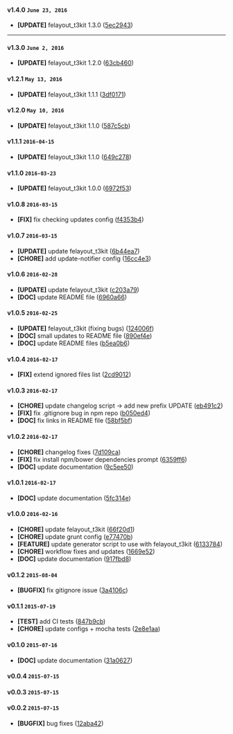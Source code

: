 
#### v1.4.0 `June 23, 2016`
- **[UPDATE]** felayout_t3kit 1.3.0 ([5ec2943](https://github.com/pixelant/pixelant-fe-starter-kit/commit/5ec2943))

***
#### v1.3.0 `June 2, 2016`
- **[UPDATE]** felayout_t3kit 1.2.0 ([63cb460](https://github.com/pixelant/pixelant-fe-starter-kit/commit/63cb460))

#### v1.2.1 `May 13, 2016`
- **[UPDATE]** felayout_t3kit 1.1.1 ([3df0171](https://github.com/pixelant/pixelant-fe-starter-kit/commit/3df0171))

#### v1.2.0 `May 10, 2016`
- **[UPDATE]** felayout_t3kit 1.1.0 ([587c5cb](https://github.com/pixelant/pixelant-fe-starter-kit/commit/587c5cb))

#### v1.1.1 `2016-04-15`
- **[UPDATE]**  felayout_t3kit 1.1.0 ([649c278](https://github.com/pixelant/pixelant-fe-starter-kit/commit/649c278))

#### v1.1.0 `2016-03-23`
- **[UPDATE]**  felayout_t3kit 1.0.0 ([6972f53](https://github.com/pixelant/pixelant-fe-starter-kit/commit/6972f53))

#### v1.0.8 `2016-03-15`
- **[FIX]**  fix checking updates config ([f4353b4](https://github.com/pixelant/pixelant-fe-starter-kit/commit/f4353b4))

#### v1.0.7 `2016-03-15`
- **[UPDATE]**  update felayout_t3kit ([6b44ea7](https://github.com/pixelant/pixelant-fe-starter-kit/commit/6b44ea7))
- **[CHORE]**  add update-notifier config ([16cc4e3](https://github.com/pixelant/pixelant-fe-starter-kit/commit/16cc4e3))

#### v1.0.6 `2016-02-28`
- **[UPDATE]**  update felayout_t3kit ([c203a79](https://github.com/pixelant/pixelant-fe-starter-kit/commit/c203a79))
- **[DOC]**  update README file ([6960a66](https://github.com/pixelant/pixelant-fe-starter-kit/commit/6960a66))

#### v1.0.5 `2016-02-25`
- **[UPDATE]**  felayout_t3kit (fixing bugs) ([124006f](https://github.com/pixelant/pixelant-fe-starter-kit/commit/124006f))
- **[DOC]**  small updates to README file ([890ef4e](https://github.com/pixelant/pixelant-fe-starter-kit/commit/890ef4e))
- **[DOC]**  update README files ([b5ea0b6](https://github.com/pixelant/pixelant-fe-starter-kit/commit/b5ea0b6))

#### v1.0.4 `2016-02-17`
- **[FIX]**  extend ignored files list ([2cd9012](https://github.com/pixelant/pixelant-fe-starter-kit/commit/2cd9012))

#### v1.0.3 `2016-02-17`
- **[CHORE]**  update changelog script -> add new prefix UPDATE ([eb491c2](https://github.com/pixelant/pixelant-fe-starter-kit/commit/eb491c2))
- **[FIX]**  fix .gitignore bug in npm repo ([b050ed4](https://github.com/pixelant/pixelant-fe-starter-kit/commit/b050ed4))
- **[DOC]**  fix links in README file ([58bf5bf](https://github.com/pixelant/pixelant-fe-starter-kit/commit/58bf5bf))

#### v1.0.2 `2016-02-17`
- **[CHORE]**  changelog fixes ([7d109ca](https://github.com/pixelant/pixelant-fe-starter-kit/commit/7d109ca))
- **[FIX]**  fix install npm/bower dependencies prompt ([6359ff6](https://github.com/pixelant/pixelant-fe-starter-kit/commit/6359ff6))
- **[DOC]**  update documentation ([9c5ee50](https://github.com/pixelant/pixelant-fe-starter-kit/commit/9c5ee50))

#### v1.0.1 `2016-02-17`
- **[DOC]** update documentation ([5fc314e](https://github.com/pixelant/pixelant-fe-starter-kit/commit/5fc314e))

#### v1.0.0 `2016-02-16`
- **[CHORE]** update felayout_t3kit ([66f20d1](https://github.com/pixelant/pixelant-fe-starter-kit/commit/66f20d1))
- **[CHORE]** update grunt config ([e77470b](https://github.com/pixelant/pixelant-fe-starter-kit/commit/e77470b))
- **[FEATURE]** update generator script to use with felayout_t3kit ([6133784](https://github.com/pixelant/pixelant-fe-starter-kit/commit/6133784))
- **[CHORE]** workflow fixes and updates ([1669e52](https://github.com/pixelant/pixelant-fe-starter-kit/commit/1669e52))
- **[DOC]** update documentation ([917fbd8](https://github.com/pixelant/pixelant-fe-starter-kit/commit/917fbd8))

#### v0.1.2 `2015-08-04`
- **[BUGFIX]** fix gitignore issue ([3a4106c](https://github.com/pixelant/pixelant-fe-starter-kit/commit/3a4106c))

#### v0.1.1 `2015-07-19`
- **[TEST]** add CI tests ([847b9cb](https://github.com/pixelant/pixelant-fe-starter-kit/commit/847b9cb))
- **[CHORE]** update configs + mocha tests ([2e8e1aa](https://github.com/pixelant/pixelant-fe-starter-kit/commit/2e8e1aa))

#### v0.1.0 `2015-07-16`
- **[DOC]** update documentation ([31a0627](https://github.com/pixelant/pixelant-fe-starter-kit/commit/31a0627))

#### v0.0.4 `2015-07-15`

#### v0.0.3 `2015-07-15`
#### v0.0.2 `2015-07-15`
- **[BUGFIX]** bug fixes ([12aba42](https://github.com/dmh/testgen/commit/12aba42))


